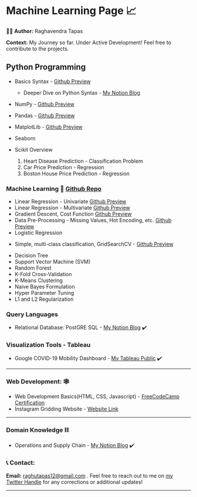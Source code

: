 # Machine Learning Page :chart_with_upwards_trend:

:raising_hand_man: <b> Author:</b> Raghavendra Tapas

<b> Context:</b> My Journey so far. Under Active Development! Feel free to contribute to the projects.

## Python Programming

- Basics Syntax - [Github Preview](https://github.com/Napster8/Data-Science/blob/Napster8/raghutapas12/ml01-Python/01-python-syntax.ipynb)

  - Deeper Dive on Python Syntax - [My Notion Blog](https://www.notion.so/raghavendratapas/Python-102ff321e28741a899e72ea6c1c293f0)

- NumPy - [Github Preview](https://github.com/Napster8/Data-Science/blob/Napster8/raghutapas12/ml03-Numpy/03-numpy.ipynb)
- Pandas - [Github Preview](https://github.com/Napster8/Data-Science/blob/Napster8/raghutapas12/ml02-Pandas/02-pandas.ipynb)
- MatplotLib - [Github Preview](https://github.com/Napster8/Data-Science/blob/Napster8/raghutapas12/ml04-Matplot/04-matplot-visuals.ipynb)
- Seaborn
- Scikit Overview
  1. Heart Disease Prediction - Classification Problem
  2. Car Price Prediction - Regression
  3. Boston House Price Prediction - Regression

### Machine Learning :robot: [Github Repo](https://github.com/Napster8/Data-Science)

- Linear Regression - Univariate [Github Preview](https://github.com/Napster8/Data-Science/blob/Napster8/raghutapas12/ml05-Regression/01-Linear-Regression.ipynb)
- Linear Regression - Multivariate [Github Preview](https://github.com/Napster8/Data-Science/blob/Napster8/raghutapas12/ml05-Regression/02-Multivariate-Regression.ipynb)
- Gradient Descent, Cost Function [Github Preview](https://github.com/Napster8/Data-Science/blob/Napster8/raghutapas12/ml05-Regression/03-Gradient-Descent.ipynb)
- Data Pre-Processing - Missing Values, Hot Encoding, etc. [Github Preview](https://github.com/Napster8/Data-Science/tree/Napster8/raghutapas12/ml06-preprocessing)
- Logistic Regression

* Simple, multi-class classification, GridSearchCV - [Github Preview](https://github.com/Napster8/Data-Science/blob/Napster8/raghutapas12/ml05-Regression/04-Logistic_Regression.ipynb)

- Decision Tree
- Support Vector Machine (SVM)
- Random Forest
- K-Fold Cross-Validation
- K-Means Clustering
- Naive Bayes Formulation
- Hyper Parameter Tuning
- L1 and L2 Regularization

### Query Languages

- Relational Database: PostGRE SQL - [My Notion Blog](https://www.notion.so/raghavendratapas/PostGreSQL-67e6d33f43f24a0a8050cbd55d6e0796) :heavy_check_mark:

### Visualization Tools - Tableau

- Google COVID-19 Mobility Dashboard - [My Tableau Public](https://public.tableau.com/app/profile/paheci.fico/viz/RaghavendraTapas-GoogleMobilityReport/Dashboard1) :heavy_check_mark:

---

### Web Development: :spider_web:

- Web Development Basics(HTML, CSS, Javascript) - [FreeCodeCamp Certification](https://www.freecodecamp.org/certification/raghutapas/responsive-web-design)
- Instagram Gridding Website - [Website Link](https://napster8.github.io/instagram-gridding/)

---

### Domain Knowledge :chains:

- Operations and Supply Chain - [My Notion Blog](https://www.notion.so/raghavendratapas/Operations-and-Supply-Chain-4fdc2e3d49584304ae0529425a20ee80) :heavy_check_mark:

### :telephone_receiver: Contact:

<b>Email:</b> raghutapas12@gmail.com .
Feel free to reach out to me on [my Twitter Handle](https://twitter.com/raghutapas12) for any corrections or additional updates!

---
